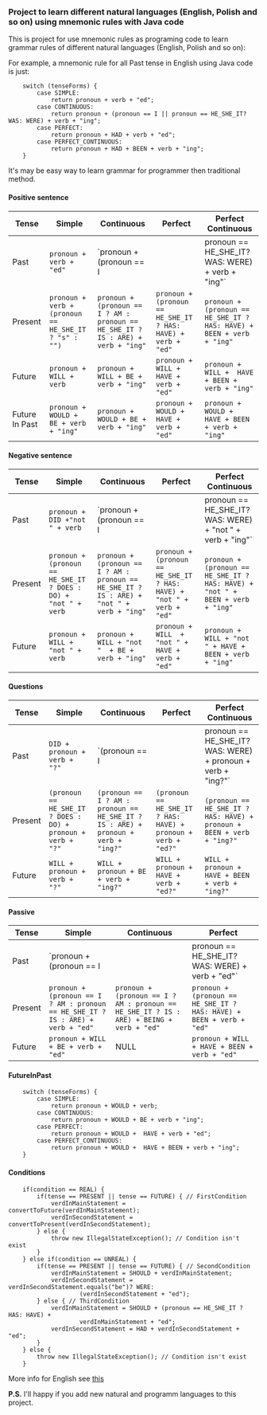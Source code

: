 ### Project to learn different natural languages (English, Polish and so on) using mnemonic rules with Java code
This is project for use mnemonic rules as programing code to learn grammar rules of different natural languages (English, Polish and so on):

For example, a mnemonic rule for all Past tense in English using Java code is just: 

        switch (tenseForms) {
            case SIMPLE:
                return pronoun + verb + "ed";
            case CONTINUOUS:
                return pronoun + (pronoun == I || pronoun == HE_SHE_IT? WAS: WERE) + verb + "ing";
            case PERFECT:
                return pronoun + HAD + verb + "ed";
            case PERFECT_CONTINUOUS:
                return pronoun + HAD + BEEN + verb + "ing";
        }        
        
It's may be easy way to learn grammar for programmer then traditional method.    

#### Positive sentence

Tense	 | 	Simple	 | 	Continuous  | Perfect | Perfect Continuous
-------- | 	-------- | 	----------- | 	----- | 	-----------
Past	 | 	`pronoun + verb + "ed"`	 | 	`pronoun + (pronoun == I || pronoun == HE_SHE_IT? WAS: WERE) + verb + "ing"`  | `pronoun + HAD + verb + "ed"` | `pronoun + HAD + BEEN + verb + "ing"`
Present	 | 	`pronoun + verb + (pronoun == HE_SHE_IT ? "s" : "")`	 | `pronoun + (pronoun == I ? AM : pronoun == HE_SHE_IT ? IS : ARE) + verb + "ing"`  | `pronoun + (pronoun == HE_SHE_IT ? HAS: HAVE) + verb + "ed"` | `pronoun + (pronoun == HE_SHE_IT ? HAS: HAVE) + BEEN + verb + "ing"`
Future	 | 	`pronoun + WILL + verb`	 | `pronoun +  WILL + BE + verb + "ing"`  | `pronoun + WILL +  HAVE + verb + "ed"` | `pronoun +  WILL +  HAVE + BEEN + verb + "ing"`
Future In Past | 	`pronoun + WOULD + BE + verb + "ing"`	 | `pronoun + WOULD + BE + verb + "ing"`  | `pronoun + WOULD +  HAVE + verb + "ed"` | `pronoun + WOULD +  HAVE + BEEN + verb + "ing"`

#### Negative sentence

Tense	 | 	Simple	 | 	Continuous  | Perfect | Perfect Continuous
-------- | 	-------- | 	----------- | 	----- | 	-----------
Past	 | 	`pronoun + DID +"not " + verb`	 | 	`pronoun + (pronoun == I || pronoun == HE_SHE_IT? WAS: WERE) + "not " + verb + "ing"`  | `pronoun + HAD + "not " + verb + "ed"` | `pronoun + HAD + "not " + BEEN + verb + "ing"`
Present	 | 	`pronoun + (pronoun == HE_SHE_IT ? DOES : DO) + "not " + verb`	 | `pronoun + (pronoun == I ? AM : pronoun == HE_SHE_IT ? IS : ARE) + "not " + verb + "ing"`  | `pronoun + (pronoun == HE_SHE_IT ? HAS: HAVE) + "not " + verb + "ed"` | `pronoun + (pronoun == HE_SHE_IT ? HAS: HAVE) + "not " + BEEN + verb + "ing"`
Future	 | 	`pronoun + WILL + "not " + verb`	 | `pronoun + WILL + "not "  + BE + verb + "ing"`  | `pronoun + WILL  + "not " + HAVE + verb + "ed"` | `pronoun + WILL + "not " + HAVE + BEEN + verb + "ing"`

#### Questions
Tense	 | 	Simple	 | 	Continuous  | Perfect | Perfect Continuous
-------- | 	-------- | 	----------- | 	----- | 	-----------
Past	 | 	`DID + pronoun + verb + "?"`	 | 	`(pronoun == I || pronoun == HE_SHE_IT? WAS: WERE) + pronoun + verb + "ing?"`  | `HAD + pronoun + verb + "ed?"` | `HAD + pronoun + BEEN + verb + "ing?"`
Present	 | 	`(pronoun == HE_SHE_IT ? DOES : DO) + pronoun + verb + "?"`	 | `(pronoun == I ? AM : pronoun == HE_SHE_IT ? IS : ARE) + pronoun + verb + "ing?"`  | `(pronoun == HE_SHE_IT ? HAS: HAVE) + pronoun + verb + "ed?"` | `(pronoun == HE_SHE_IT ? HAS: HAVE) + pronoun + BEEN + verb + "ing?"`
Future	 | 	`WILL + pronoun + verb + "?"`	 | `WILL + pronoun + BE + verb + "ing?"`  | `WILL + pronoun + HAVE + verb + "ed?"` | `WILL + pronoun + HAVE + BEEN + verb + "ing?"`

#### Passive
Tense	 | 	Simple	 | 	Continuous  | Perfect
-------- | 	-------- | 	----------- | 	-----
Past	 | 	`pronoun + (pronoun == I || pronoun == HE_SHE_IT? WAS: WERE) + verb + "ed"`	 | 	`pronoun + (pronoun == I || pronoun == HE_SHE_IT? WAS: WERE) + BEING + verb + "ed"`  | `pronoun + HAD + BEEN + verb + "ed"`
Present	 | 	`pronoun + (pronoun == I ? AM : pronoun == HE_SHE_IT ? IS : ARE) + verb + "ed"`	 | `pronoun + (pronoun == I ? AM : pronoun == HE_SHE_IT ? IS : ARE) + BEING + verb + "ed"` | `pronoun + (pronoun == HE_SHE_IT ? HAS: HAVE) + BEEN + verb + "ed"`
Future	 | 	`pronoun + WILL + BE + verb + "ed"`	 | NULL  | `pronoun + WILL + HAVE + BEEN + verb + "ed"`

####  FutureInPast

        switch (tenseForms) {
            case SIMPLE:
                return pronoun + WOULD + verb;
            case CONTINUOUS:
                return pronoun + WOULD + BE + verb + "ing";
            case PERFECT:
                return pronoun + WOULD +  HAVE + verb + "ed";
            case PERFECT_CONTINUOUS:
                return pronoun + WOULD +  HAVE + BEEN + verb + "ing";
        }
        
####  Conditions

        if(condition == REAL) {
            if(tense == PRESENT || tense == FUTURE) { // FirstCondition
                verdInMainStatement = convertToFuture(verdInMainStatement);
                verdInSecondStatement = convertToPresent(verdInSecondStatement);
            } else {
                throw new IllegalStateException(); // Condition isn't exist
            }
        } else if(condition == UNREAL) {
            if(tense == PRESENT || tense == FUTURE) { // SecondCondition
                verdInMainStatement = SHOULD + verdInMainStatement;
                verdInSecondStatement = verdInSecondStatement.equals("be")? WERE:
                        (verdInSecondStatement + "ed");
            } else { // ThirdCondition
                verdInMainStatement = SHOULD + (pronoun == HE_SHE_IT ? HAS: HAVE) +
                        verdInMainStatement + "ed";
                verdInSecondStatement = HAD + verdInSecondStatement + "ed";
            }
        } else {
            throw new IllegalStateException(); // Condition isn't exist
        }
        
        
More info for English see [this](https://github.com/Vedenin/code-for-learning-languages/tree/master/java-english/src/main/java/com/github/vedenin/english)   

**P.S.** I'll happy if you add new natural and programm languages to this project. 

